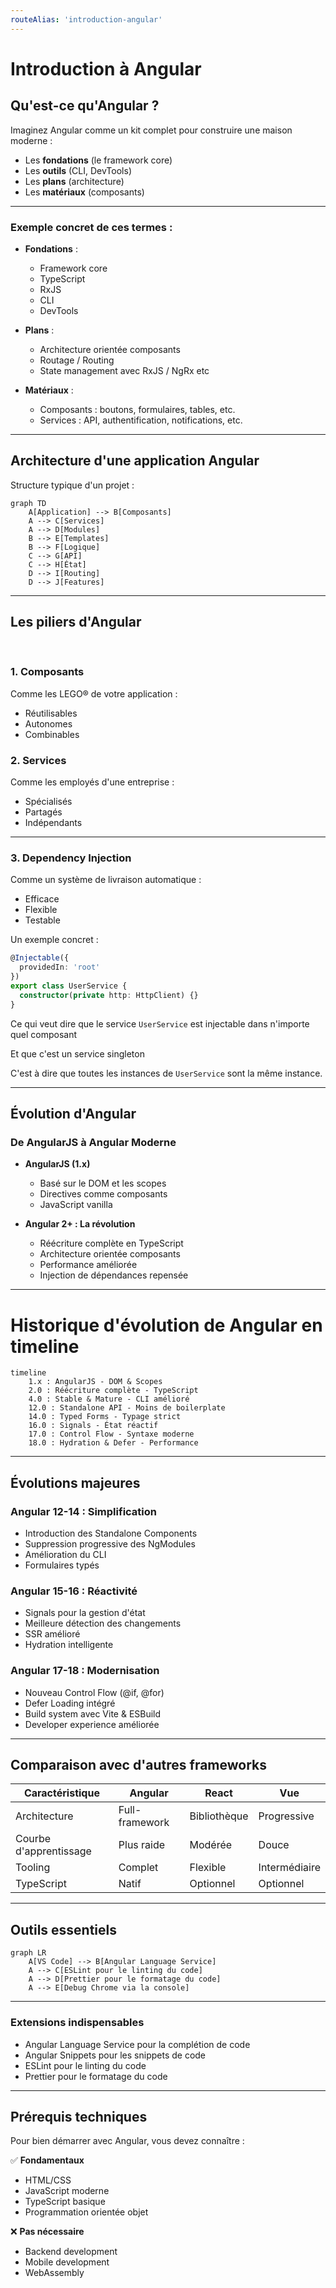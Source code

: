 ```yaml
---
routeAlias: 'introduction-angular'
---
```


# Introduction à Angular

## Qu'est-ce qu'Angular ?

Imaginez Angular comme un kit complet pour construire une maison moderne :
- Les **fondations** (le framework core)
- Les **outils** (CLI, DevTools)
- Les **plans** (architecture)
- Les **matériaux** (composants)

---

### Exemple concret de ces termes :

- **Fondations** :
  - Framework core
  - TypeScript
  - RxJS
  - CLI
  - DevTools

- **Plans** :
  - Architecture orientée composants
  - Routage / Routing
  - State management avec RxJS / NgRx etc

- **Matériaux** :
  - Composants : boutons, formulaires, tables, etc.
  - Services : API, authentification, notifications, etc.

---

## Architecture d'une application Angular

Structure typique d'un projet :

```mermaid
graph TD
    A[Application] --> B[Composants]
    A --> C[Services]
    A --> D[Modules]
    B --> E[Templates]
    B --> F[Logique]
    C --> G[API]
    C --> H[État]
    D --> I[Routing]
    D --> J[Features]
```

---

## Les piliers d'Angular

<br>

### 1. Composants
Comme les LEGO® de votre application :
- Réutilisables
- Autonomes
- Combinables

### 2. Services
Comme les employés d'une entreprise :
- Spécialisés
- Partagés
- Indépendants

---

### 3. Dependency Injection
Comme un système de livraison automatique :
- Efficace
- Flexible
- Testable

Un exemple concret :

```typescript
@Injectable({
  providedIn: 'root'
})
export class UserService {
  constructor(private http: HttpClient) {}
}
```

Ce qui veut dire que le service `UserService` est injectable dans n'importe quel composant

Et que c'est un service singleton

C'est à dire que toutes les instances de `UserService` sont la même instance.

---

## Évolution d'Angular

### De AngularJS à Angular Moderne
- **AngularJS (1.x)**
  - Basé sur le DOM et les scopes
  - Directives comme composants
  - JavaScript vanilla

- **Angular 2+ : La révolution**
  - Réécriture complète en TypeScript
  - Architecture orientée composants
  - Performance améliorée
  - Injection de dépendances repensée

---

# Historique d'évolution de Angular en timeline

```mermaid
timeline
    1.x : AngularJS - DOM & Scopes
    2.0 : Réécriture complète - TypeScript
    4.0 : Stable & Mature - CLI amélioré
    12.0 : Standalone API - Moins de boilerplate
    14.0 : Typed Forms - Typage strict
    16.0 : Signals - État réactif
    17.0 : Control Flow - Syntaxe moderne
    18.0 : Hydration & Defer - Performance
```

---

## Évolutions majeures

### Angular 12-14 : Simplification
- Introduction des Standalone Components
- Suppression progressive des NgModules
- Amélioration du CLI
- Formulaires typés

### Angular 15-16 : Réactivité
- Signals pour la gestion d'état
- Meilleure détection des changements
- SSR amélioré
- Hydration intelligente

### Angular 17-18 : Modernisation
- Nouveau Control Flow (@if, @for)
- Defer Loading intégré
- Build system avec Vite & ESBuild
- Developer experience améliorée

---

## Comparaison avec d'autres frameworks

| Caractéristique | Angular | React | Vue |
|----------------|---------|-------|-----|
| Architecture   | Full-framework | Bibliothèque | Progressive |
| Courbe d'apprentissage | Plus raide | Modérée | Douce |
| Tooling | Complet | Flexible | Intermédiaire |
| TypeScript | Natif | Optionnel | Optionnel |

---

## Outils essentiels

```mermaid
graph LR
    A[VS Code] --> B[Angular Language Service]
    A --> C[ESLint pour le linting du code]
    A --> D[Prettier pour le formatage du code]
    A --> E[Debug Chrome via la console]
```

---

### Extensions indispensables
- Angular Language Service pour la complétion de code
- Angular Snippets pour les snippets de code
- ESLint pour le linting du code
- Prettier pour le formatage du code

---

## Prérequis techniques

Pour bien démarrer avec Angular, vous devez connaître :

✅ **Fondamentaux**
- HTML/CSS
- JavaScript moderne
- TypeScript basique
- Programmation orientée objet

❌ **Pas nécessaire**
- Backend development
- Mobile development
- WebAssembly

